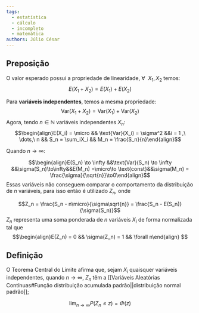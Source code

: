 ```yaml
---
tags:
  - estatística
  - cálculo
  - incompleto
  - matemática
authors: Júlio César
---
```

## Preposição

O valor esperado possui a propriedade de linearidade, $\forall\ \ X_1, X_2$ temos:
$$E(X_1 + X_2) = E(X_1) + E(X_2)$$

Para **variáveis independentes**, temos a mesma propriedade:
$$\text{Var}(X_1+X_2)=\text{Var}(X_1)+\text{Var}(X_2)$$
Agora, tendo $n \in \mathbb{N}$ variáveis independentes $X_n$:
$$\begin{align}E(X_i) = \micro && \text{Var}(X_i) = \sigma^2 &&i = 1 ,\ \dots,\ n && S_n = \sum_iX_i && M_n = \frac{S_n}{n}\end{align}$$

Quando $n \to \infty$:

$$\begin{align}E(S_n) \to \infty &&\text{Var}(S_n) \to \infty &&\sigma(S_n)\to\infty&&E(M_n) =\micro\to \text{const}&&\sigma(M_n) = \frac{\sigma}{\sqrt{n}}\to0\end{align}$$
Essas variáveis não conseguem comparar o comportamento da distribuição de $n$ variáveis, para isso então é utilizado $Z_n$, onde

$$Z_n = \frac{S_n - n\micro}{\sigma\sqrt{n}} = \frac{S_n - E(S_n)}{\sigma(S_n)}$$
$Z_n$ representa uma soma ponderada de $n$ variáveis $X_i$ de forma normalizada tal que
$$\begin{align}E(Z_n) = 0 && \sigma(Z_n) = 1 && \forall n\end{align} $$
## Definição

O Teorema Central do Limite afirma que, sejam $X_i$ quaisquer variáveis independentes, quando $n\to \infty$, $Z_n$ têm a [[Variáveis Aleatórias Contínuas#Função distribuição acumulada padrão||distribuição normal padrão]];

$$\lim_{n\to\infty}P(Z_n\le z) = \Phi(z)$$
